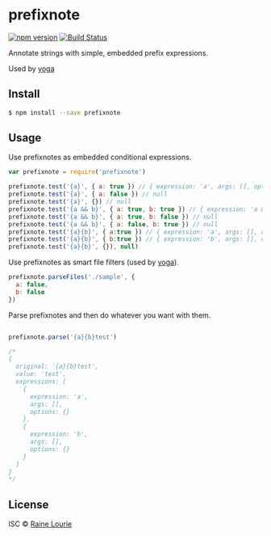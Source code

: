 # prefixnote
[![npm version](https://img.shields.io/npm/v/prefixnote.svg)](https://npmjs.org/package/prefixnote) 
[![Build Status](https://travis-ci.org/metaraine/prefixnote.svg?branch=master)](https://travis-ci.org/metaraine/prefixnote)

Annotate strings with simple, embedded prefix expressions.

Used by [yoga](https://github.com/metaraine/yoga)

## Install

```sh
$ npm install --save prefixnote
```


## Usage

Use prefixnotes as embedded conditional expressions.

```js
var prefixnote = require('prefixnote')

prefixnote.test('{a}', { a: true }) // { expression: 'a', args: [], options: {} })
prefixnote.test('{a}', { a: false }) // null
prefixnote.test('{a}', {}) // null
prefixnote.test('{a && b}', { a: true, b: true }) // { expression: 'a && b', args: [], options: {} })
prefixnote.test('{a && b}', { a: true, b: false }) // null
prefixnote.test('{a && b}', { a: false, b: true }) // null
prefixnote.test('{a}{b}', { a:true }) // { expression: 'a', args: [], options: {} })
prefixnote.test('{a}{b}', { b:true }) // { expression: 'b', args: [], options: {} })
prefixnote.test('{a}{b}', {}), null)
```

Use prefixnotes as smart file filters (used by [yoga](https://github.com/metaraine/yoga)).

```js
prefixnote.parseFiles('./sample', {
  a: false,
  b: false
})
```

Parse prefixnotes and then do whatever you want with them.

```js

prefixnote.parse('{a}{b}test')

/*
{
  original: '{a}{b}test',
  value: 'test',
  expressions: [
    {
      expression: 'a',
      args: [],
      options: {}
    },
    {
      expression: 'b',
      args: [],
      options: {}
    }
  ]
}
*/
```


## License

ISC © [Raine Lourie](https://github.com/metaraine)
